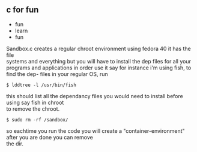 ## c for fun

* fun
* learn
* fun



Sandbox.c creates a regular chroot environment using fedora 40 it has the file \
systems and everything but you will have to install the dep files for all your \
programs and applications in order use it say for instance i'm using fish, to \
find the dep- files in your regular OS, run 
``` 
$ lddtree -l /usr/bin/fish

```
this should list all the dependancy files you would need to install before using say fish in chroot\
to remove the chroot. 
```
$ sudo rm -rf /sandbox/

```
so eachtime you run the code you will create a "container-environment" after you are done you can remove\
the dir.


